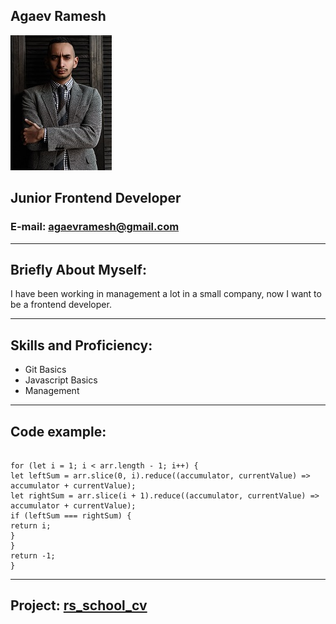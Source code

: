## Agaev Ramesh
![photo ramesh agaev](images/bQj9PxiLMEs.jpg)
## Junior Frontend Developer
### E-mail: agaevramesh@gmail.com

---

## Briefly About Myself:
I have been working in management a lot in a small company, now I want to be a frontend developer. 

---

## Skills and Proficiency:
* Git Basics
* Javascript Basics
* Management

---

## Code example:

```function peak(arr) {

for (let i = 1; i < arr.length - 1; i++) {
let leftSum = arr.slice(0, i).reduce((accumulator, currentValue) => accumulator + currentValue);
let rightSum = arr.slice(i + 1).reduce((accumulator, currentValue) => accumulator + currentValue);
if (leftSum === rightSum) {
return i;
}
}
return -1;
}
```

---

## Project: [rs_school_cv](agaevramesh.github.io/rsschool-cv/cv)